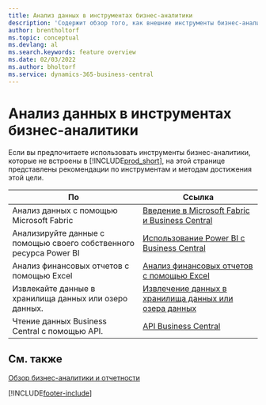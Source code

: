 ```yaml
---
title: Анализ данных в инструментах бизнес-аналитики
description: 'Содержит обзор того, как внешние инструменты бизнес-аналитики могут взаимодействовать с данными Business Central.'
author: brentholtorf
ms.topic: conceptual
ms.devlang: al
ms.search.keywords: feature overview
ms.date: 02/03/2022
ms.author: bholtorf
ms.service: dynamics-365-business-central
---
```

# Анализ данных в инструментах бизнес-аналитики

Если вы предпочитаете использовать инструменты бизнес-аналитики, которые не встроены в [!INCLUDE[prod_short](includes/prod_short.md)], на этой странице представлены рекомендации по инструментам и методам достижения этой цели.

| По | Ссылка |
| --- | --- |
|Анализ данных с помощью Microsoft Fabric| [Введение в Microsoft Fabric и Business Central](admin-fabric.md) |
|Анализируйте данные с помощью своего собственного ресурса Power BI| [Использование Power BI с Business Central](admin-powerbi.md) |
|Анализ финансовых отчетов с помощью Excel| [Анализ финансовых отчетов с помощью Excel](finance-analyze-excel.md) |
|Извлекайте данные в хранилища данных или озеро данных. |[Извлечение данных в хранилища данных или озера данных](/dynamics365/business-central/dev-itpro/performance/performance-developer#efficient-extracts-to-data-lakes-or-data-warehouses)|
|Чтение данных Business Central с помощью API.| [API Business Central](/dynamics365/business-central/dev-itpro/api-reference/v2.0/)|

## См. также

[Обзор бизнес-аналитики и отчетности](reports-use-reports.md)


[!INCLUDE[footer-include](includes/footer-banner.md)]